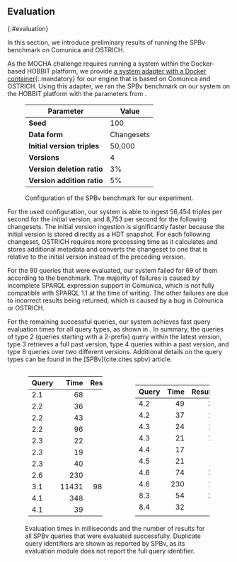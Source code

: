 ## Evaluation
{:#evaluation}

In this section, we introduce preliminary results of running the SPBv benchmark on Comunica and OSTRICH.

As the MOCHA challenge requires running a system within the Docker-based HOBBIT platform,
we provide [a system adapter with a Docker container](https://github.com/rdfostrich/challenge-mocha-2018){:.mandatory}
for our engine that is based on Comunica and OSTRICH.
Using this adapter, we ran the SPBv benchmark on our system on the HOBBIT platform with the parameters from [](#benchmark-params).

<figure id="benchmark-params" class="table" markdown="1">

| Parameter                   | Value      |
|-----------------------------|------------|
| **Seed**                    | 100        |
| **Data form**               | Changesets |
| **Initial version triples** | 50,000     |
| **Versions**                | 4          |
| **Version deletion ratio**  | 3%         |
| **Version addition ratio**  | 5%         |

<figcaption markdown="block">
Configuration of the SPBv benchmark for our experiment.
</figcaption>
</figure>

For the used configuration, our system is able to ingest 56,454 triples per second for the initial version,
and 8,753 per second for the following changesets.
The initial version ingestion is significantly faster because the initial version is stored directly as a HDT snapshot.
For each following changeset, OSTRICH requires more processing time as it calculates and stores additional metadata
and converts the changeset to one that is relative to the initial version instead of the preceding version.

For the 90 queries that were evaluated, our system failed for 69 of them according to the benchmark.
The majority of failures is caused by incomplete SPARQL expression support in Comunica, which is not fully compatible with SPARQL 1.1 at the time of writing.
The other failures are due to incorrect results being returned, which is caused by a bug in Comunica or OSTRICH.

For the remaining successful queries, our system achieves fast query evaluation times for all query types, as shown in [](#benchmark-results).
In summary, the queries of type 2 (queries starting with a 2-prefix) query within the latest version,
type 3 retrieves a full past version,
type 4 queries within a past version,
and type 8 queries over two different versions.
Additional details on the query types can be found in the [SPBv](cite:cites spbv) article.

<figure id="benchmark-results" class="table" markdown="1">

<center>
<div markdown="1" style="width:12em;display:inline-block">

| Query | Time   | Results |
|-------|-------:|--------:|
| 2.1   |    68  | 96      |
| 2.2   |    36  |  7      |
| 2.2   |    43  |  7      |
| 2.2   |    96  | 72      |
| 2.3   |    22  |  1      |
| 2.3   |    19  |  1      |
| 2.3   |    40  |  2      |
| 2.6   |   230  | 46      |
| 3.1   | 11431  | 98513   |
| 4.1   |   348  | 25      |
| 4.1   |    39  | 66      |

</div>

<div markdown="1" style="width:12em;display:inline-block;margin-left:5em">

| Query | Time    | Results |
|-------|--------:|--------:|
| 4.2   |    49   | 32      |
| 4.2   |    37   | 12      |
| 4.3   |    24   | 14      |
| 4.3   |    21   | 15      |
| 4.4   |    17   |  0      |
| 4.5   |    21   |  0      |
| 4.6   |    74   | 33      |
| 4.6   |   230   | 17      |
| 8.3   |    54   | 21      |
| 8.4   |    32   |  0      |
|       |         |         |

</div>
</center>

<figcaption markdown="block">
Evaluation times in milliseconds and the number of results for all SPBv queries that were evaluated successfully.
Duplicate query identifiers are shown as reported by SPBv, as its evaluation module does not report the full query identifier.
</figcaption>
</figure>

